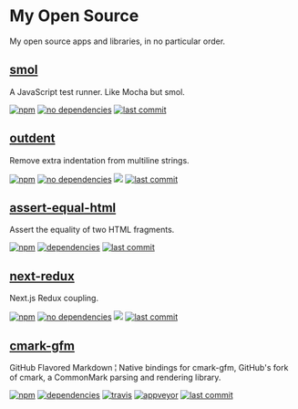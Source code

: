 My Open Source
===

My open source apps and libraries, in no particular order.


[smol][smol]
---

A JavaScript test runner. Like Mocha but smol.

[![npm][smol-npm-badge]][smol-npm-url]
[![no dependencies][smol-dependencies-badge]][smol-dependencies-url]
[![last commit][smol-last-commit]][smol]

[smol]: https://github.com/mvasilkov/smol
[smol-npm-badge]: https://img.shields.io/npm/v/smoltest.svg?style=flat
[smol-npm-url]: https://www.npmjs.com/package/smoltest
[smol-dependencies-badge]: https://img.shields.io/librariesio/release/npm/smoltest?style=flat
[smol-dependencies-url]: https://www.npmjs.com/package/smoltest?activeTab=dependencies
[smol-last-commit]: https://img.shields.io/github/last-commit/mvasilkov/smol?style=flat


[outdent][outdent]
---

Remove extra indentation from multiline strings.

[![npm][outdent-npm-badge]][outdent-npm-url]
[![no dependencies][outdent-dependencies-badge]][outdent-dependencies-url]
[![][outdent-size-badge]][outdent-npm-url]
[![last commit][outdent-last-commit]][outdent]

[outdent]: https://github.com/mvasilkov/outdent
[outdent-npm-badge]: https://img.shields.io/npm/v/@mvasilkov/outdent.svg?style=flat
[outdent-npm-url]: https://www.npmjs.com/package/@mvasilkov/outdent
[outdent-dependencies-badge]: https://img.shields.io/librariesio/release/npm/@mvasilkov/outdent?style=flat
[outdent-dependencies-url]: https://www.npmjs.com/package/@mvasilkov/outdent?activeTab=dependencies
[outdent-size-badge]: https://img.shields.io/github/size/mvasilkov/outdent/javascript/outdent.js.svg?style=flat
[outdent-last-commit]: https://img.shields.io/github/last-commit/mvasilkov/outdent?style=flat


[assert-equal-html][assert-equal-html]
---

Assert the equality of two HTML fragments.

[![npm][assert-equal-npm-badge]][assert-equal-npm-url]
[![dependencies][assert-equal-dependencies-badge]][assert-equal-dependencies-url]
[![last commit][assert-equal-last-commit]][assert-equal-html]

[assert-equal-html]: https://github.com/mvasilkov/assert-equal-html
[assert-equal-npm-badge]: https://img.shields.io/npm/v/assert-equal-html.svg?style=flat
[assert-equal-npm-url]: https://www.npmjs.com/package/assert-equal-html
[assert-equal-dependencies-badge]: https://img.shields.io/librariesio/release/npm/assert-equal-html?style=flat
[assert-equal-dependencies-url]: https://www.npmjs.com/package/assert-equal-html?activeTab=dependencies
[assert-equal-last-commit]: https://img.shields.io/github/last-commit/mvasilkov/assert-equal-html?style=flat


[next-redux][next-redux]
---

Next.js Redux coupling.

[![npm][next-redux-npm-badge]][next-redux-npm-url]
[![no dependencies][next-redux-dependencies-badge]][next-redux-dependencies-url]
[![][next-redux-size-badge]][next-redux-npm-url]
[![last commit][next-redux-last-commit]][next-redux]

[next-redux]: https://github.com/mvasilkov/next-redux
[next-redux-npm-badge]: https://img.shields.io/npm/v/next-redux.svg?style=flat
[next-redux-npm-url]: https://www.npmjs.com/package/next-redux
[next-redux-dependencies-badge]: https://img.shields.io/librariesio/release/npm/next-redux?style=flat
[next-redux-dependencies-url]: https://www.npmjs.com/package/next-redux?activeTab=dependencies
[next-redux-size-badge]: https://img.shields.io/github/size/mvasilkov/next-redux/app.js.svg?style=flat
[next-redux-last-commit]: https://img.shields.io/github/last-commit/mvasilkov/next-redux?style=flat


[cmark-gfm][cmark-gfm]
---

GitHub Flavored Markdown ¦ Native bindings for cmark-gfm, GitHub's fork of cmark, a CommonMark parsing and rendering library.

[![npm][cmark-gfm-npm-badge]][cmark-gfm-npm-url]
[![dependencies][cmark-gfm-dependencies-badge]][cmark-gfm-dependencies-url]
[![travis][cmark-gfm-travis-badge]][cmark-gfm-travis-url]
[![appveyor][cmark-gfm-appveyor-badge]][cmark-gfm-appveyor-url]
[![last commit][cmark-gfm-last-commit]][cmark-gfm]

[cmark-gfm]: https://github.com/mvasilkov/cmark-gfm
[cmark-gfm-npm-badge]: https://img.shields.io/npm/v/@mvasilkov/cmark-gfm.svg?style=flat
[cmark-gfm-npm-url]: https://www.npmjs.com/package/@mvasilkov/cmark-gfm
[cmark-gfm-dependencies-badge]: https://img.shields.io/librariesio/release/npm/@mvasilkov/cmark-gfm?style=flat
[cmark-gfm-dependencies-url]: https://www.npmjs.com/package/@mvasilkov/cmark-gfm?activeTab=dependencies
[cmark-gfm-travis-badge]: https://img.shields.io/travis/mvasilkov/cmark-gfm/@mvasilkov/cmark-gfm?style=flat
[cmark-gfm-travis-url]: https://travis-ci.org/github/mvasilkov/cmark-gfm
[cmark-gfm-appveyor-badge]: https://ci.appveyor.com/api/projects/status/2w02o0n3vpid13ho/branch/@mvasilkov/cmark-gfm?svg=true
[cmark-gfm-appveyor-url]: https://ci.appveyor.com/project/mvasilkov/cmark-gfm
[cmark-gfm-last-commit]: https://img.shields.io/github/last-commit/mvasilkov/cmark-gfm?style=flat

